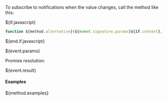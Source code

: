 To subscribe to notifications when the value changes, call the method like this:

${if.javascript}

```typescript
function ${method.alternative}(${event.signature.params}${if.context}, ${end.if.context}callback: (value) => ${method.result.type}): Promise<number>
```

${end.if.javascript}

${event.params}

Promise resolution:

${event.result}

#### Examples

${method.examples}